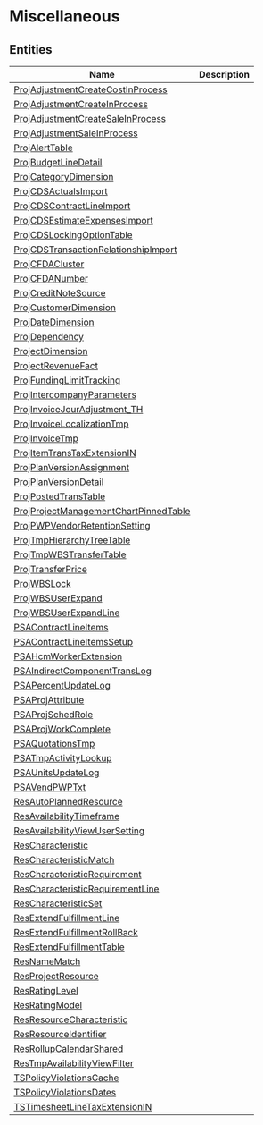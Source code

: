 
# Miscellaneous


## Entities

|Name|Description|
|---|---|
|[ProjAdjustmentCreateCostInProcess](ProjAdjustmentCreateCostInProcess.cdm.json)||
|[ProjAdjustmentCreateInProcess](ProjAdjustmentCreateInProcess.cdm.json)||
|[ProjAdjustmentCreateSaleInProcess](ProjAdjustmentCreateSaleInProcess.cdm.json)||
|[ProjAdjustmentSaleInProcess](ProjAdjustmentSaleInProcess.cdm.json)||
|[ProjAlertTable](ProjAlertTable.cdm.json)||
|[ProjBudgetLineDetail](ProjBudgetLineDetail.cdm.json)||
|[ProjCategoryDimension](ProjCategoryDimension.cdm.json)||
|[ProjCDSActualsImport](ProjCDSActualsImport.cdm.json)||
|[ProjCDSContractLineImport](ProjCDSContractLineImport.cdm.json)||
|[ProjCDSEstimateExpensesImport](ProjCDSEstimateExpensesImport.cdm.json)||
|[ProjCDSLockingOptionTable](ProjCDSLockingOptionTable.cdm.json)||
|[ProjCDSTransactionRelationshipImport](ProjCDSTransactionRelationshipImport.cdm.json)||
|[ProjCFDACluster](ProjCFDACluster.cdm.json)||
|[ProjCFDANumber](ProjCFDANumber.cdm.json)||
|[ProjCreditNoteSource](ProjCreditNoteSource.cdm.json)||
|[ProjCustomerDimension](ProjCustomerDimension.cdm.json)||
|[ProjDateDimension](ProjDateDimension.cdm.json)||
|[ProjDependency](ProjDependency.cdm.json)||
|[ProjectDimension](ProjectDimension.cdm.json)||
|[ProjectRevenueFact](ProjectRevenueFact.cdm.json)||
|[ProjFundingLimitTracking](ProjFundingLimitTracking.cdm.json)||
|[ProjIntercompanyParameters](ProjIntercompanyParameters.cdm.json)||
|[ProjInvoiceJourAdjustment_TH](ProjInvoiceJourAdjustment_TH.cdm.json)||
|[ProjInvoiceLocalizationTmp](ProjInvoiceLocalizationTmp.cdm.json)||
|[ProjInvoiceTmp](ProjInvoiceTmp.cdm.json)||
|[ProjItemTransTaxExtensionIN](ProjItemTransTaxExtensionIN.cdm.json)||
|[ProjPlanVersionAssignment](ProjPlanVersionAssignment.cdm.json)||
|[ProjPlanVersionDetail](ProjPlanVersionDetail.cdm.json)||
|[ProjPostedTransTable](ProjPostedTransTable.cdm.json)||
|[ProjProjectManagementChartPinnedTable](ProjProjectManagementChartPinnedTable.cdm.json)||
|[ProjPWPVendorRetentionSetting](ProjPWPVendorRetentionSetting.cdm.json)||
|[ProjTmpHierarchyTreeTable](ProjTmpHierarchyTreeTable.cdm.json)||
|[ProjTmpWBSTransferTable](ProjTmpWBSTransferTable.cdm.json)||
|[ProjTransferPrice](ProjTransferPrice.cdm.json)||
|[ProjWBSLock](ProjWBSLock.cdm.json)||
|[ProjWBSUserExpand](ProjWBSUserExpand.cdm.json)||
|[ProjWBSUserExpandLine](ProjWBSUserExpandLine.cdm.json)||
|[PSAContractLineItems](PSAContractLineItems.cdm.json)||
|[PSAContractLineItemsSetup](PSAContractLineItemsSetup.cdm.json)||
|[PSAHcmWorkerExtension](PSAHcmWorkerExtension.cdm.json)||
|[PSAIndirectComponentTransLog](PSAIndirectComponentTransLog.cdm.json)||
|[PSAPercentUpdateLog](PSAPercentUpdateLog.cdm.json)||
|[PSAProjAttribute](PSAProjAttribute.cdm.json)||
|[PSAProjSchedRole](PSAProjSchedRole.cdm.json)||
|[PSAProjWorkComplete](PSAProjWorkComplete.cdm.json)||
|[PSAQuotationsTmp](PSAQuotationsTmp.cdm.json)||
|[PSATmpActivityLookup](PSATmpActivityLookup.cdm.json)||
|[PSAUnitsUpdateLog](PSAUnitsUpdateLog.cdm.json)||
|[PSAVendPWPTxt](PSAVendPWPTxt.cdm.json)||
|[ResAutoPlannedResource](ResAutoPlannedResource.cdm.json)||
|[ResAvailabilityTimeframe](ResAvailabilityTimeframe.cdm.json)||
|[ResAvailabilityViewUserSetting](ResAvailabilityViewUserSetting.cdm.json)||
|[ResCharacteristic](ResCharacteristic.cdm.json)||
|[ResCharacteristicMatch](ResCharacteristicMatch.cdm.json)||
|[ResCharacteristicRequirement](ResCharacteristicRequirement.cdm.json)||
|[ResCharacteristicRequirementLine](ResCharacteristicRequirementLine.cdm.json)||
|[ResCharacteristicSet](ResCharacteristicSet.cdm.json)||
|[ResExtendFulfillmentLine](ResExtendFulfillmentLine.cdm.json)||
|[ResExtendFulfillmentRollBack](ResExtendFulfillmentRollBack.cdm.json)||
|[ResExtendFulfillmentTable](ResExtendFulfillmentTable.cdm.json)||
|[ResNameMatch](ResNameMatch.cdm.json)||
|[ResProjectResource](ResProjectResource.cdm.json)||
|[ResRatingLevel](ResRatingLevel.cdm.json)||
|[ResRatingModel](ResRatingModel.cdm.json)||
|[ResResourceCharacteristic](ResResourceCharacteristic.cdm.json)||
|[ResResourceIdentifier](ResResourceIdentifier.cdm.json)||
|[ResRollupCalendarShared](ResRollupCalendarShared.cdm.json)||
|[ResTmpAvailabilityViewFilter](ResTmpAvailabilityViewFilter.cdm.json)||
|[TSPolicyViolationsCache](TSPolicyViolationsCache.cdm.json)||
|[TSPolicyViolationsDates](TSPolicyViolationsDates.cdm.json)||
|[TSTimesheetLineTaxExtensionIN](TSTimesheetLineTaxExtensionIN.cdm.json)||
